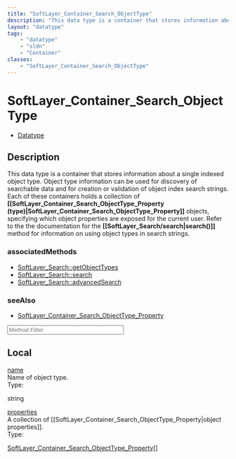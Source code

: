 ```yaml
---
title: "SoftLayer_Container_Search_ObjectType"
description: "This data type is a container that stores information about a single indexed object type.  Object type information can b... "
layout: "datatype"
tags:
    - "datatype"
    - "sldn"
    - "Container"
classes:
    - "SoftLayer_Container_Search_ObjectType"
---
```


# SoftLayer_Container_Search_ObjectType
<div id='service-datatype'>
    <ul id='sldn-reference-tabs'>
        <li id='datatype'> <a href='/reference/datatypes/SoftLayer_Container_Search_ObjectType' >Datatype</a></li>
    </ul>
</div>

## Description 
This data type is a container that stores information about a single indexed object type.  Object type information can be used for discovery of searchable data and for creation or validation of object index search strings.  Each of these containers holds a collection of <b>[[SoftLayer_Container_Search_ObjectType_Property (type)|SoftLayer_Container_Search_ObjectType_Property]]</b> objects, specifying which object properties are exposed for the current user.  Refer to the the documentation for the <b>[[SoftLayer_Search/search|search()]]</b> method for information on using object types in search strings. 


### associatedMethods

*  [SoftLayer_Search::getObjectTypes](/reference/services/SoftLayer_Search/getObjectTypes )
*  [SoftLayer_Search::search](/reference/services/SoftLayer_Search/search )
*  [SoftLayer_Search::advancedSearch](/reference/services/SoftLayer_Search/advancedSearch )



### seeAlso

* [SoftLayer_Container_Search_ObjectType_Property](/reference/datatypes/SoftLayer_Container_Search_ObjectType_Property )




<!-- Service Filer BEGIN -->
<div class="view-filters">
        <div class="clearfix">
            <div class="search-input-box">
                <input placeholder="Method Filter" onkeyup="titleSearch(inputId='prop-input', divId='properties', elementClass='prop-row')" 
                    type="text" id="prop-input" value="" size="30" maxlength="128" class="form-text">
            </div>
        </div>
</div>
<!-- Service Filer END -->

<div id="properties" class="content">
    <div id="localProperties" class="prop-content" >
        <h2>Local</h2>
                <div class='prop-row views-row'>
            <span class='views-field-title'><a href="#name" name=name>name</a></span>
            <div class='views-field-body'>Name of object type.  </div>
            <span class="type-label">Type:</span> <div class='type-content'><p>string</p></div>
        </div>
                <div class='prop-row views-row'>
            <span class='views-field-title'><a href="#properties" name=properties>properties</a></span>
            <div class='views-field-body'>A collection of [[SoftLayer_Container_Search_ObjectType_Property|object properties]].  </div>
            <span class="type-label">Type:</span> <div class='type-content'><p><a href='/reference/datatypes/SoftLayer_Container_Search_ObjectType_Property'>SoftLayer_Container_Search_ObjectType_Property[] </a></p></div>
        </div>
            </div>
    </div>



